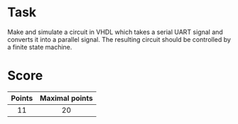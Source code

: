 # Task
Make and simulate a circuit in VHDL which takes a serial UART signal and converts it into a parallel signal. The resulting circuit should be controlled by a finite state machine.

# Score
| **Points** | **Maximal points** |
|:----------:|:------------------:|
|     11     |         20         |
